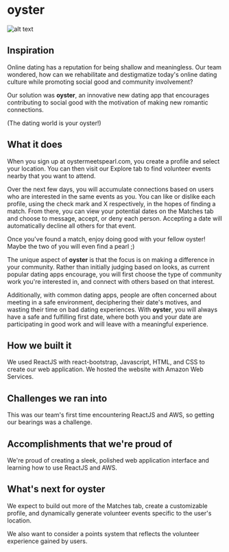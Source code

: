 # oyster 
![alt text](https://raw.githubusercontent.com/sarahjwong/oyster/oyster-app/src/images/oyster-logo.png)

## Inspiration
Online dating has a reputation for being shallow and meaningless. Our team wondered, how can we rehabilitate and destigmatize today's online dating culture while promoting social good and community involvement?

Our solution was **oyster**, an innovative new dating app that encourages contributing to social good with the motivation of making new romantic connections.

(The dating world is your oyster!)

## What it does
When you sign up at oystermeetspearl.com, you create a profile and select your location.  You can then visit our Explore tab to find volunteer events nearby that you want to attend.

Over the next few days, you will accumulate connections based on users who are interested in the same events as you.  You can like or dislike each profile, using the check mark and X respectively, in the hopes of finding a match. 
From there, you can view your potential dates on the Matches tab and choose to message, accept, or deny each person.  Accepting a date will automatically decline all others for that event.

Once you've found a match, enjoy doing good with your fellow oyster!  Maybe the two of you will even find a pearl ;)

The unique aspect of **oyster** is that the focus is on making a difference in your community. Rather than initially judging based on looks, as current popular dating apps encourage, you will first choose the type of community work you're interested in, and connect with others based on that interest.

Additionally, with common dating apps, people are often concerned about meeting in a safe environment, deciphering their date's motives, and wasting their time on bad dating experiences. With **oyster**, you will always have a safe and fulfilling first date, where both you and your date are participating in good work and will leave with a meaningful experience.

## How we built it
We used ReactJS with react-bootstrap, Javascript, HTML, and CSS to create our web application. We hosted the website with Amazon Web Services.

## Challenges we ran into
This was our team's first time encountering ReactJS and AWS, so getting our bearings was a challenge.

## Accomplishments that we're proud of
We're proud of creating a sleek, polished web application interface and learning how to use ReactJS and AWS.

## What's next for oyster
We expect to build out more of the Matches tab, create a customizable profile, and dynamically generate volunteer events specific to the user's location.

We also want to consider a points system that reflects the volunteer experience gained by users.
